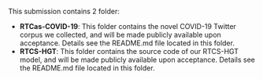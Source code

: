 This submission contains 2 folder:

- **RTCas-COVID-19**: This folder contains the novel COVID-19 Twitter corpus we collected, and will be made publicly available upon acceptance. Details see the README.md file located in this folder.
- **RTCS-HGT**: This folder contains the source code of our RTCS-HGT model, and will be made publicly available upon acceptance. Details see the README.md file located in this folder.